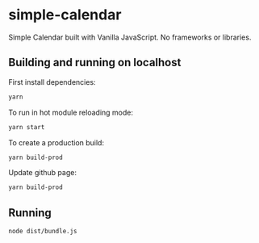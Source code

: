 # simple-calendar

Simple Calendar built with Vanilla JavaScript. No frameworks or libraries.

## Building and running on localhost

First install dependencies:

```sh
yarn
```

To run in hot module reloading mode:

```sh
yarn start
```

To create a production build:

```sh
yarn build-prod
```

Update github page:

```sh
yarn build-prod
```

## Running

```sh
node dist/bundle.js
```
